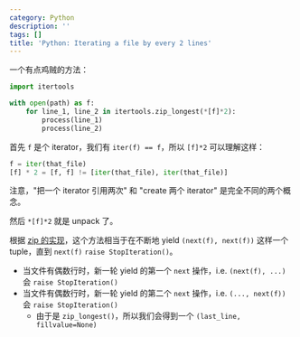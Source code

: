 ```yaml
---
category: Python
description: ''
tags: []
title: 'Python: Iterating a file by every 2 lines'
---
```


一个有点鸡贼的方法：

```python
import itertools

with open(path) as f:
    for line_1, line_2 in itertools.zip_longest(*[f]*2):
        process(line_1)
        process(line_2)
```

首先 `f` 是个 iterator，我们有 `iter(f) == f`，所以 `[f]*2` 可以理解这样：

```python
f = iter(that_file)
[f] * 2 = [f, f] != [iter(that_file), iter(that_file)]
```

注意，"把一个 iterator 引用两次" 和 "create 两个 iterator" 是完全不同的两个概念。

然后 `*[f]*2` 就是 unpack 了。

根据 [zip 的实现](/python/2016/09/29/python-zip)，这个方法相当于在不断地 yield `(next(f), next(f))` 这样一个 tuple，直到 `next(f)` `raise StopIteration()`。

- 当文件有偶数行时，新一轮 yield 的第一个 `next` 操作，i.e. `(next(f), ...)` 会 `raise StopIteration()`
- 当文件有偶数行时，新一轮 yield 的第二个 `next` 操作，i.e. `(..., next(f))` 会 `raise StopIteration()`
    - 由于是 `zip_longest()`，所以我们会得到一个 `(last_line, fillvalue=None)`